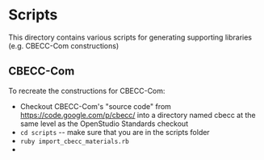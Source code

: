 # Scripts

This directory contains various scripts for generating supporting libraries (e.g. CBECC-Com constructions)

## CBECC-Com

To recreate the constructions for CBECC-Com:

* Checkout CBECC-Com's "source code" from https://code.google.com/p/cbecc/ into a directory named cbecc at the same level as the OpenStudio Standards checkout
* `cd scripts` -- make sure that you are in the scripts folder
* `ruby import_cbecc_materials.rb`
* 
